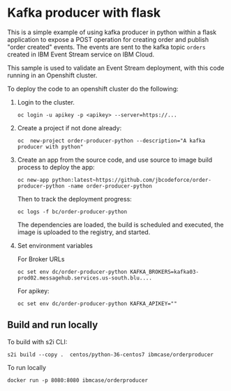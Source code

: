 # Kafka producer with flask

This is a simple example of using kafka producer in python within a flask application to expose a POST operation for creating order and publish "order created" events. The events are sent to the kafka topic `orders` created in IBM Event Stream service on IBM Cloud.

This sample is used to validate an Event Stream deployment, with this code running in an Openshift cluster.

To deploy the code to an openshift cluster do the following:

1. Login to the cluster. 

    ```
    oc login -u apikey -p <apikey> --server=https://...
    ```

1. Create a project if not done already:

    ```
    oc  new-project order-producer-python --description="A kafka producer with python"
    ```

1. Create an app from the source code, and use source to image build process to deploy the app:

    ```
    oc new-app python:latest~https://github.com/jbcodeforce/order-producer-python -name order-producer-python
    ```

    Then to track the deployment progress:
    ```
    oc logs -f bc/order-producer-python
    ```
    The dependencies are loaded, the build is scheduled and executed, the image is uploaded to the registry, and started.


1. Set environment variables

    For Broker URLs
    ```
    oc set env dc/order-producer-python KAFKA_BROKERS=kafka03-prod02.messagehub.services.us-south.blu....
    ```

    For apikey:
    ```
    oc set env dc/order-producer-python KAFKA_APIKEY=""
    ```


## Build and run locally

To build with s2i CLI:

```
s2i build --copy .  centos/python-36-centos7 ibmcase/orderproducer
```

To run locally

```
docker run -p 8080:8080 ibmcase/orderproducer
```
